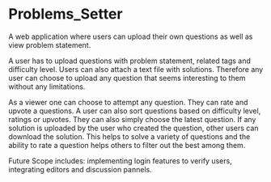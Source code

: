 # Problems_Setter

A web application where users can upload their own questions as well as view problem statement.

A user has to upload questions with problem statement, related tags and difficulty level. Users can also attach a text file with solutions. Therefore any user can choose to upload any question that seems interesting to them without any limitations. 

As a viewer one can choose to attempt any question. They can rate and upvote a questions. A user can also sort questions based on difficulty level, ratings or upvotes. They can also simply choose the latest question. If any solution is uploaded by the user who created the question, other users can download the solution. This helps to solve a variety of questions and the ability to rate a question helps others to filter out the best among them. 

Future Scope includes: implementing login features to verify users, integrating editors and discussion pannels.  
